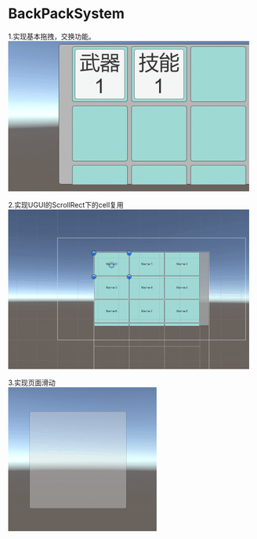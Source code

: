 # BackPackSystem

1.实现基本拖拽，交换功能。  
 ![img](https://github.com/HappyPiggy/BackPackSystem/blob/master/Assets/pic/backpack.gif)
 
2.实现UGUI的ScrollRect下的cell复用  
 ![img](https://github.com/HappyPiggy/BackPackSystem/blob/master/Assets/pic/reusable.gif)

3.实现页面滑动  
 ![img](https://github.com/HappyPiggy/BackPackSystem/blob/master/Assets/pic/pageScroll.gif)
